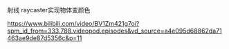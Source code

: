 射线 raycaster实现物体变颜色

https://www.bilibili.com/video/BV1Zm421g7oi?spm_id_from=333.788.videopod.episodes&vd_source=a4e095d68862da71463ae9de87d5356c&p=11